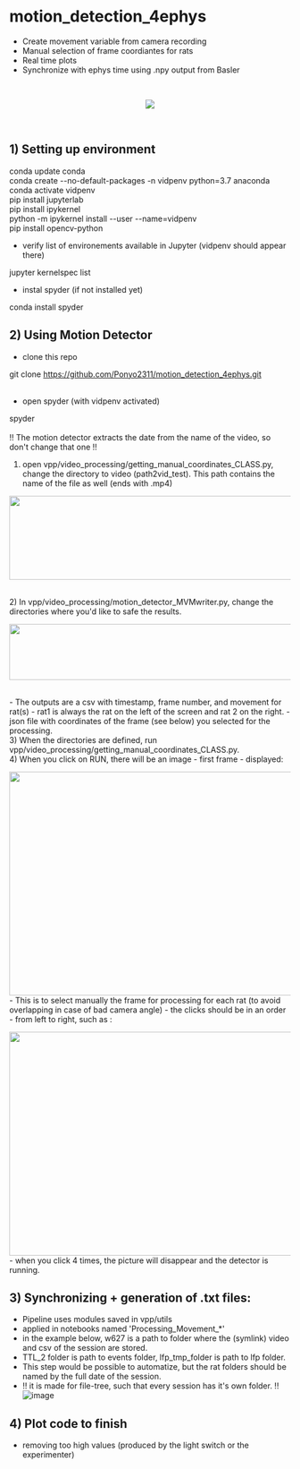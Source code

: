 # motion_detection_4ephys
- Create movement variable from camera recording 
- Manual selection of frame coordiantes for rats
- Real time plots
- Synchronize with ephys time using .npy output from Basler
<br>

<p align ="center">
    <img src = "https://user-images.githubusercontent.com/65451658/173108006-a974da64-965c-475d-93df-bd676d6a9d86.gif">
</p>
<br>

## 1) Setting up environment
conda update conda<br>
conda create --no-default-packages -n vidpenv python=3.7 anaconda<br>
conda activate vidpenv<br>
pip install jupyterlab<br>
pip install ipykernel<br>
python -m ipykernel install --user --name=vidpenv<br>
pip install opencv-python<br>

+ verify list of environements available in Jupyter (vidpenv should appear there)

jupyter kernelspec list<br>

+ instal spyder (if not installed yet)

conda install spyder<br>

## 2) Using Motion Detector
- clone this repo<br>

git clone https://github.com/Ponyo2311/motion_detection_4ephys.git<br>
<br>

- open spyder (with vidpenv activated)<br>

spyder<br>
<br>
!! The motion detector extracts the date from the name of the video, so don't change that one !!
1) open vpp/video_processing/getting_manual_coordinates_CLASS.py, change the directory to video (path2vid_test). This path contains the name of the file as well (ends with .mp4)<br>
<p align ="left">
    <img src = "https://user-images.githubusercontent.com/65451658/173512817-f8f72846-db3c-49ce-aa4f-fdcfc48b38be.png" width="800" height="150">
</p>
<br>
2) In vpp/video_processing/motion_detector_MVMwriter.py, change the directories where you'd like to safe the results.<br>
<p align ="left">
    <img src = "https://user-images.githubusercontent.com/65451658/172964457-05318e0b-9e4b-424f-9d85-d0b3cef93477.png"
         width="600" height="100">
</p>
<br>
- The outputs are a csv with timestamp, frame number, and movement for rat(s)  
- rat1 is always the rat on the left of the screen and rat 2 on the right.
- json file with coordinates of the frame (see below) you selected for the processing.<br>
3) When the directories are defined, run vpp/video_processing/getting_manual_coordinates_CLASS.py.<br>
4) When you click on RUN, there will be an image - first frame - displayed:<br>
<p align ="left">
    <img src = "https://user-images.githubusercontent.com/65451658/172965394-254f81a5-a4d8-4b45-8e5f-6cc7edac0ddd.png" width="600" height="400"><br>
- This is to select manually the frame for processing for each rat (to avoid overlapping in case of bad camera angle)
- the clicks should be in an order - from left to right, such as :<br>
<p align ="left">
    <img src = "https://user-images.githubusercontent.com/65451658/172965444-540613d7-ec12-4981-ae4e-f7c9c80ae584.png" width="600" height="400"><br>
- when you click 4 times, the picture will disappear and the detector is running.

## 3) Synchronizing + generation of .txt files:
+ Pipeline uses modules saved in vpp/utils<br>
+ applied in notebooks named 'Processing_Movement_*'<br>
+ in the example below, w627 is a path to folder where the (symlink) video and csv of the session are stored. 
+ TTL_2 folder is path to events folder, lfp_tmp_folder is path to lfp folder. 
+ This step would be possible to automatize, but the rat folders should be named by the full date of the session. 
+ !! it is made for file-tree, such that every session has it's own folder. !!<br>
![image](https://user-images.githubusercontent.com/65451658/172966213-b19340b7-abee-4ad3-9f3d-afb1004aedb5.png)

 ## 4) Plot code to finish 
 - removing too high values (produced by the light switch or the experimenter)
